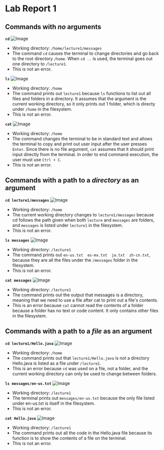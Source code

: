 # Lab Report 1

## Commands with *no* arguments

**`cd`**
![Image](cdNoArg2.png)
* Working directory: `/home/lecture1/messages`
* The command `cd` causes the terminal to change directories and go back to the root directory `/home`. When `cd ..` is used, the terminal goes out one directory to `/lecture1`.
* This is not an error.

**`ls`**
![Image](lsNoArg.png)
* Working directory: `/home`
* The command prints out `lecture1` because `ls` functions to list out all files and folders in a directory. It assumes that the argument is the current working directory, so it only prints out 1 folder, which is directy under `/home` in the filesystem.
* This is not an error.

**`cat`**
![Image](catNoArg2.png)
* Working directory: `/home`
* The command changes the terminal to be in standard text and allows the terminal to copy and print out user input after the user presses `Enter`. Since there is no file argument, `cat` assumes that it should print input directly from the terminal. In order to end command execution, the user must use `Ctrl + C`.
* This is not an error.

## Commands with a path to a *directory* as an argument

**`cd lecture1/messages`**
![Image](cdDirectory.png)
* Working directory: `/home`
* The current working directory changes to `lecture1/messages` because cd follows the path given when both `lecture` and `messages` are folders, and `messages` is listed under `lecture1` in the filesystem.
* This is not an error.

**`ls messages`**
![Image](lsDirectory.png)
* Working directory: `/lecture1`
* The command prints out `en-us.txt  es-mx.txt  ja.txt  zh-cn.txt`, because they are all the files under the `/messages` folder in the filesystem. 
* This is not an error.

**`cat messages`**
![Image](catDirectory.png)
* Working directory: `/lecture1`
* The command prints out the output that messages is a directory, meaning that we need to use a file after cat to print out a file's contents.
* This is an error because `cat` cannot read the contents of a folder because a folder has no text or code content. It only contains other files in the filesystem.

## Commands with a path to a *file* as an argument

**`cd lecture1/Hello.java`**
![Image](cdFile.png)
* Working directory: `/home`
* The command prints out that `lecture1/Hello.java` is not a directory Hello.java is listed as a file under `/lecture1`.
* This is an error because `cd` was used on a file, not a folder, and the current working directory can only be used to change between folders.

**`ls messages/en-us.txt`**
![Image](lsFile.png)
* Working directory: `/lecture1`
* The terminal prints out `messages/en-us.txt` because the only file listed under en-us.txt is itself in the filesystem.
* This is not an error.

**`cat Hello.java`**
![Image](catFile.png)
* Working directory: `/lecture1`
* The command prints out all the code in the Hello.java file because its function is to show the contents of a file on the terminal.
* This is not an error.
